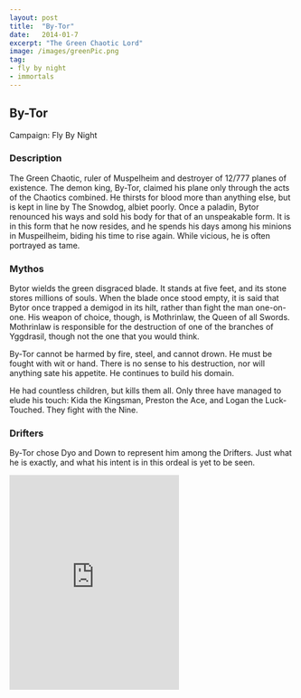 ```yaml
---
layout: post
title:  "By-Tor"
date:   2014-01-7
excerpt: "The Green Chaotic Lord"
image: /images/greenPic.png
tag:
- fly by night
- immortals
---
```


## By-Tor
Campaign: Fly By Night

### Description

The Green Chaotic, ruler of Muspelheim and destroyer of 12/777 planes of existence. The demon king, By-Tor, claimed his plane only through the acts of the Chaotics combined. He thirsts for blood more than anything else, but is kept in line by The Snowdog, albiet poorly. Once a paladin, Bytor renounced his ways and sold his body for that of an unspeakable form. It is in this form that he now resides, and he spends his days among his minions in Muspeilheim, biding his time to rise again. While vicious, he is often portrayed as tame.


### Mythos

Bytor wields the green disgraced blade. It stands at five feet, and its stone stores millions of souls. When the blade once stood empty, it is said that Bytor once trapped a demigod in its hilt, rather than fight the man one-on-one. His weapon of choice, though, is Mothrinlaw, the Queen of all Swords. Mothrinlaw is responsible for the destruction of one of the branches of Yggdrasil, though not the one that you would think.

By-Tor cannot be harmed by fire, steel, and cannot drown. He must be fought with wit or hand. There is no sense to his destruction, nor will anything sate his appetite. He continues to build his domain.

He had countless children, but kills them all. Only three have managed to elude his touch: Kida the Kingsman, Preston the Ace, and Logan the Luck-Touched. They fight with the Nine.

### Drifters

By-Tor chose Dyo and Down to represent him among the Drifters. Just what he is exactly, and what his intent is in this ordeal is yet to be seen.

<iframe src="https://open.spotify.com/embed/playlist/4IBD3MF4KF3ZzXOwuSUrxM" width="300" height="380" frameborder="0" allowtransparency="true" allow="encrypted-media"></iframe>
